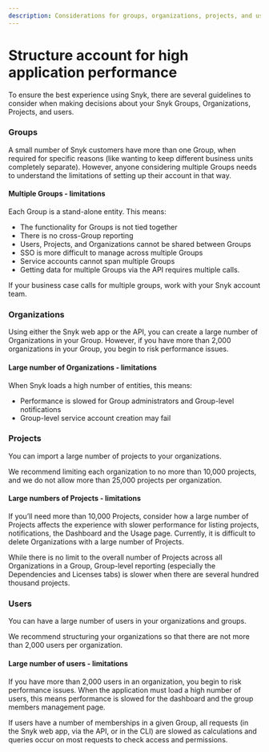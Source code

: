 ```yaml
---
description: Considerations for groups, organizations, projects, and users
---
```


# Structure account for high application performance

To ensure the best experience using Snyk, there are several guidelines to consider when making decisions about your Snyk Groups, Organizations, Projects, and users.

### Groups

A small number of Snyk customers have more than one Group, when required for specific reasons (like wanting to keep different business units completely separate). However, anyone considering multiple Groups needs to understand the limitations of setting up their account in that way.

#### Multiple Groups - limitations

Each Group is a stand-alone entity. This means:

* The functionality for Groups is not tied together
* There is no cross-Group reporting
* Users, Projects, and Organizations cannot be shared between Groups
* SSO is more difficult to manage across multiple Groups
* Service accounts cannot span multiple Groups
* Getting data for multiple Groups via the API requires multiple calls.

If your business case calls for multiple groups, work with your Snyk account team.

### Organizations

Using either the Snyk web app or the API, you can create a large number of Organizations in your Group. However, if you have more than 2,000 organizations in your Group, you begin to risk performance issues.

#### Large number of Organizations - limitations

When Snyk loads a high number of entities, this means:

* Performance is slowed for Group administrators and Group-level notifications
* Group-level service account creation may fail

### Projects

You can import a large number of projects to your organizations.

We recommend limiting each organization to no more than 10,000 projects, and we do not allow more than 25,000 projects per organization.

#### Large numbers of Projects - limitations

If you’ll need more than 10,000 Projects, consider how a large number of Projects affects the experience with slower performance for listing projects, notifications, the Dashboard and the Usage page. Currently, it is difficult to delete Organizations with a large number of Projects.

While there is no limit to the overall number of Projects across all Organizations in a Group, Group-level reporting (especially the Dependencies and Licenses tabs) is slower when there are several hundred thousand projects.

### Users

You can have a large number of users in your organizations and groups.

We recommend structuring your organizations so that there are not more than 2,000 users per organization.

#### Large number of users - limitations

If you have more than 2,000 users in an organization, you begin to risk performance issues. When the application must load a high number of users, this means performance is slowed for the dashboard and the group members management page.

If users have a number of memberships in a given Group, all requests (in the Snyk web app, via the API, or in the CLI) are slowed as calculations and queries occur on most requests to check access and permissions.
